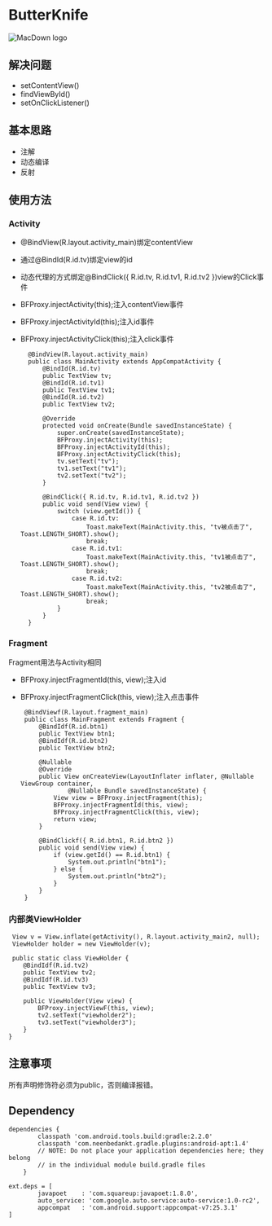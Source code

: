 # ButterKnife
![MacDown logo](https://timgsa.baidu.com/timg?image&quality=80&size=b9999_10000&sec=1492972716817&di=e5cdebfc0bcd6f986a567ed33307a58a&imgtype=0&src=http%3A%2F%2Fs13.sinaimg.cn%2Fmw690%2F002KDSPGgy6K58ItXMEcc%26690)

## 解决问题
* setContentView()
* findViewById()
* setOnClickListener()

## 基本思路
* 注解
* 动态编译
* 反射

## 使用方法

### Activity
* @BindView(R.layout.activity_main)绑定contentView
* 通过@BindId(R.id.tv)绑定view的id
* 动态代理的方式绑定@BindClick({ R.id.tv, R.id.tv1, R.id.tv2 })view的Click事件
* BFProxy.injectActivity(this);注入contentView事件
* BFProxy.injectActivityId(this);注入id事件
* BFProxy.injectActivityClick(this);注入click事件

		@BindView(R.layout.activity_main)
		public class MainActivity extends AppCompatActivity {
		    @BindId(R.id.tv)
		    public TextView tv;
		    @BindId(R.id.tv1)
		    public TextView tv1;
		    @BindId(R.id.tv2)
		    public TextView tv2;
		
		    @Override
		    protected void onCreate(Bundle savedInstanceState) {
		        super.onCreate(savedInstanceState);
		        BFProxy.injectActivity(this);
		        BFProxy.injectActivityId(this);
		        BFProxy.injectActivityClick(this);
		        tv.setText("tv");
		        tv1.setText("tv1");
		        tv2.setText("tv2");
		    }
		
		    @BindClick({ R.id.tv, R.id.tv1, R.id.tv2 })
		    public void send(View view) {
		        switch (view.getId()) {
		            case R.id.tv:
		                Toast.makeText(MainActivity.this, "tv被点击了", Toast.LENGTH_SHORT).show();
		                break;
		            case R.id.tv1:
		                Toast.makeText(MainActivity.this, "tv1被点击了", Toast.LENGTH_SHORT).show();
		                break;
		            case R.id.tv2:
		                Toast.makeText(MainActivity.this, "tv2被点击了", Toast.LENGTH_SHORT).show();
		                break;
		        }
		    }
		}
		
### Fragment
Fragment用法与Activity相同

 * BFProxy.injectFragmentId(this, view);注入id
 * BFProxy.injectFragmentClick(this, view);注入点击事件

		@BindViewf(R.layout.fragment_main)
		public class MainFragment extends Fragment {
		    @BindIdf(R.id.btn1)
		    public TextView btn1;
		    @BindIdf(R.id.btn2)
		    public TextView btn2;
		
		    @Nullable
		    @Override
		    public View onCreateView(LayoutInflater inflater, @Nullable ViewGroup container,
		            @Nullable Bundle savedInstanceState) {
		        View view = BFProxy.injectFragment(this);
		        BFProxy.injectFragmentId(this, view);
		        BFProxy.injectFragmentClick(this, view);
		        return view;
		    }
		
		    @BindClickf({ R.id.btn1, R.id.btn2 })
		    public void send(View view) {
		        if (view.getId() == R.id.btn1) {
		            System.out.println("btn1");
		        } else {
		            System.out.println("btn2");
		        }
		    }
		}

### 内部类ViewHolder

	 View v = View.inflate(getActivity(), R.layout.activity_main2, null);
	 ViewHolder holder = new ViewHolder(v);
	 
	 public static class ViewHolder {
        @BindIdf(R.id.tv2)
        public TextView tv2;
        @BindIdf(R.id.tv3)
        public TextView tv3;

        public ViewHolder(View view) {
            BFProxy.injectViewF(this, view);
            tv2.setText("viewholder2");
            tv3.setText("viewholder3");
        }
    }
    
## 注意事项
所有声明修饰符必须为public，否则编译报错。

## Dependency
	dependencies {
	        classpath 'com.android.tools.build:gradle:2.2.0'
	        classpath 'com.neenbedankt.gradle.plugins:android-apt:1.4'
	        // NOTE: Do not place your application dependencies here; they belong
	        // in the individual module build.gradle files
	    }
	    
	ext.deps = [
	        javapoet    : 'com.squareup:javapoet:1.8.0',
	        auto_service: 'com.google.auto.service:auto-service:1.0-rc2',
	        appcompat   : 'com.android.support:appcompat-v7:25.3.1'
	]
	

















